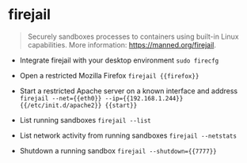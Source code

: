 # firejail
> Securely sandboxes processes to containers using built-in Linux capabilities.
> More information: <https://manned.org/firejail>.

- Integrate firejail with your desktop environment
`sudo firecfg`

- Open a restricted Mozilla Firefox
`firejail {{firefox}}`

- Start a restricted Apache server on a known interface and address
`firejail --net={{eth0}} --ip={{192.168.1.244}} {{/etc/init.d/apache2}} {{start}}`

- List running sandboxes
`firejail --list`

- List network activity from running sandboxes
`firejail --netstats`

- Shutdown a running sandbox
`firejail --shutdown={{7777}}`
